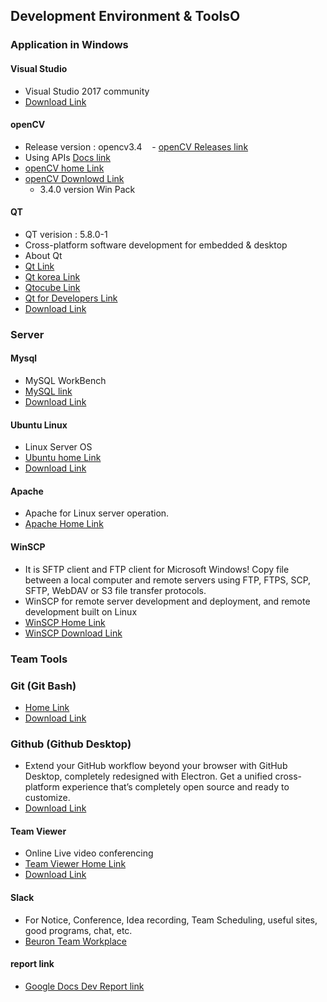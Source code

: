 
## Development Environment & ToolsO

### Application in Windows

#### Visual Studio
- Visual Studio 2017 community
- [Download Link](https://www.visualstudio.com/ko/thank-you-downloading-visual-studio/?sku=Community&rel=15)

#### openCV
- Release version : opencv3.4
    - [openCV Releases link](https://opencv.org/releases.html)
- Using APIs [Docs link](https://docs.opencv.org/3.4.0/)
- [openCV home Link](https://opencv.org/)
- [openCV Downlowd Link](https://sourceforge.net/projects/opencvlibrary/files/opencv-win/3.4.0/opencv-3.4.0-vc14_vc15.exe/download)
    - 3.4.0 version Win Pack

#### QT 
- QT verision : 5.8.0-1
- Cross-platform software development for embedded & desktop
- About Qt
- [Qt Link](https://www.qt.io/)
- [Qt korea Link](https://www1.qt.io/kr/)
- [Qtocube Link](https://qtocube.co.kr/)
- [Qt for Developers Link](https://www1.qt.io/developers/)
- [Download Link](https://www.qt.io/download)

</hr>

### Server

#### Mysql
- MySQL WorkBench
- [MySQL link](https://www.mysql.com/)
- [Download Link](https://www.mysql.com/downloads/)

#### Ubuntu Linux
- Linux Server OS
- [Ubuntu home Link](https://www.ubuntu.com/)
- [Download Link](https://www.ubuntu.com/download/desktop)

#### Apache
- Apache for Linux server operation.
- [Apache Home Link](https://www.apache.org/)

#### WinSCP
- It is SFTP client and FTP client for Microsoft Windows! Copy file between a local computer and remote servers using FTP, FTPS, SCP, SFTP, WebDAV or S3 file transfer protocols.
- WinSCP for remote server development and deployment, and remote development built on Linux
- [WinSCP Home Link](https://winscp.net/eng/index.php)
- [WinSCP Download Link](https://winscp.net/eng/download.php)

</hr>

### Team Tools

### Git (Git Bash)
- [Home Link](https://git-scm.com/)
- [Download Link](https://git-scm.com/downloads)

### Github (Github Desktop)
- Extend your GitHub workflow beyond your browser with GitHub Desktop, completely redesigned with Electron. Get a unified cross-platform experience that’s completely open source and ready to customize.
- [Download Link](https://desktop.github.com/)

#### Team Viewer
- Online Live video conferencing
- [Team Viewer Home Link](https://www.teamviewer.com/ko/)
- [Download Link](https://www.teamviewer.com/ko/download/windows/)

#### Slack
- For Notice, Conference, Idea recording, Team Scheduling, useful sites, good programs, chat, etc.
- [Beuron Team Workplace](bueron.slack.com)

#### report link
- [Google Docs Dev Report link](https://docs.google.com/document/d/1hW-SAZPnTKkyVt1c9CbRsa6prlZuBPeDcpeEmqpzVt4/editx)

